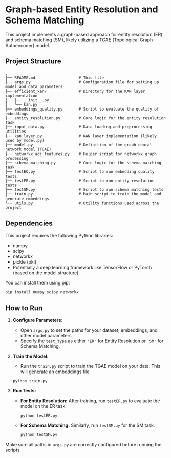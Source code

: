 # Graph-based Entity Resolution and Schema Matching

This project implements a graph-based approach for entity resolution (ER) and schema matching (SM), likely utilizing a TGAE (Topological Graph Autoencoder) model.

## Project Structure

```
.
├── README.md                   # This file
├── args.py                     # Configuration file for setting up model and data parameters
├── efficient_kan/              # Directory for the KAN layer implementation
│   ├── __init__.py
│   └── kan.py
├── embeddings_quality.py       # Script to evaluate the quality of embeddings
├── entity_resolution.py        # Core logic for the entity resolution task
├── input_data.py               # Data loading and preprocessing utilities
├── kan_layer.py                # KAN layer implementation (likely used by model.py)
├── model.py                    # Definition of the graph neural network model (TGAE)
├── networkx_adj_features.py    # Helper script for networkx graph processing
├── schema_matching.py          # Core logic for the schema matching task
├── testEQ.py                   # Script to run embedding quality tests
├── testER.py                   # Script to run entity resolution tests
├── testSM.py                   # Script to run schema matching tests
├── train.py                    # Main script to train the model and generate embeddings
└── utils.py                    # Utility functions used across the project
```

## Dependencies

This project requires the following Python libraries:

- numpy
- scipy
- networkx
- pickle (pkl)
- Potentially a deep learning framework like TensorFlow or PyTorch (based on the model structure)

You can install them using pip:
```bash
pip install numpy scipy networkx
```

## How to Run

1.  **Configure Parameters:**
    - Open `args.py` to set the paths for your dataset, embeddings, and other model parameters.
    - Specify the `test_type` as either `'ER'` for Entity Resolution or `'SM'` for Schema Matching.

2.  **Train the Model:**
    - Run the `train.py` script to train the TGAE model on your data. This will generate an embeddings file.
    ```bash
    python train.py
    ```

3.  **Run Tests:**
    - **For Entity Resolution:** After training, run `testER.py` to evaluate the model on the ER task.
      ```bash
      python testER.py
      ```
    - **For Schema Matching:** Similarly, run `testSM.py` for the SM task.
      ```bash
      python testSM.py
      ```

Make sure all paths in `args.py` are correctly configured before running the scripts.